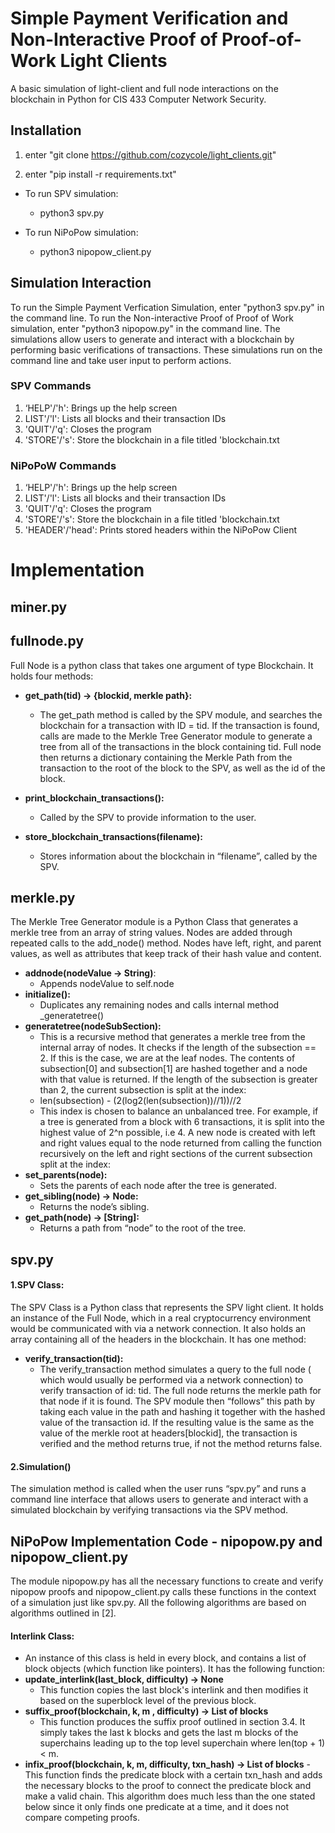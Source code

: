 # Simple Payment Verification and Non-Interactive Proof of Proof-of-Work Light Clients

A basic simulation of light-client and full node interactions on the blockchain in Python for CIS 433 Computer Network Security.

## Installation

1. enter "git clone https://github.com/cozycole/light_clients.git"

2. enter "pip install -r requirements.txt"

- To run SPV simulation:
    - python3 spv.py 

- To run NiPoPow simulation:
    - python3 nipopow_client.py

## Simulation Interaction

To run the Simple Payment Verfication Simulation, enter "python3 spv.py" in the command line. 
To run the Non-interactive Proof of Proof of Work simulation, enter "python3 nipopow.py" in the command line.
The simulations allow users to generate and interact with a blockchain by performing basic verifications of
transactions.  These simulations run on the command line and take user input to perform actions.

### SPV Commands

1. ‘HELP'/'h': Brings up the help screen
2. LIST'/'l': Lists all blocks and their transaction IDs
3. 'QUIT'/'q': Closes the program
4. 'STORE'/'s': Store the blockchain in a file titled 'blockchain.txt

### NiPoPoW Commands

1. ‘HELP'/'h': Brings up the help screen
2. LIST'/'l': Lists all blocks and their transaction IDs
3. 'QUIT'/'q': Closes the program
4. 'STORE'/'s': Store the blockchain in a file titled 'blockchain.txt
5. 'HEADER'/'head': Prints stored headers within the NiPoPow Client

# Implementation

## **miner.py**

## **fullnode.py**
Full Node is a python class that takes one argument of type Blockchain.  It holds four methods:
- **get_path(tid) -> {blockid, merkle path}:**
    - The get_path method is called by the SPV module, and searches the blockchain for a transaction with ID = tid.  If the transaction is found, calls are made to the Merkle Tree Generator module to generate a tree from all of the transactions in the block containing tid.  Full node then returns a dictionary containing the Merkle Path from the transaction to the root of the block to the SPV, as well as the id of the block.

- **print_blockchain_transactions():**
    - Called by the SPV to provide information to the user.
- **store_blockchain_transactions(filename):**
	- Stores information about the blockchain in “filename”, called by the SPV.

## **merkle.py**
The Merkle Tree Generator module is a Python Class that generates a merkle tree from an array of string values.  Nodes are added through repeated calls to the add_node() method.  Nodes have left, right, and parent values, as well as attributes that keep track of their hash value and content.  
- **addnode(nodeValue -> String)**: 
    - Appends nodeValue to self.node
- **initialize():** 
    - Duplicates any remaining nodes and calls internal method _generatetree()
- **generatetree(nodeSubSection):** 
    - This is a recursive method that generates a merkle tree from the internal array of nodes.  It checks if the length of the subsection == 2.  If this is the case, we are at the leaf nodes. The contents of subsection[0] and subsection[1] are hashed together and a node with that value is returned.  If the length of the subsection is greater than 2, the current subsection is split at the index:
    - len(subsection) - (2(log2(len(subsection))//1))//2
    - This index is chosen to balance an unbalanced tree. For example, if a tree is generated from a block with 6 transactions, it is split into the highest value of 2^n possible, i.e 4.  A new node is created with left and right values equal to the node returned from calling the function recursively on the left and right sections of the current subsection split at the index:
- **set_parents(node):** 
    - Sets the parents of each node after the tree is generated.
- **get_sibling(node) -> Node:**
	- Returns the node’s sibling.
- **get_path(node) -> [String]:**
	- Returns a path from “node” to the root of the tree.

## **spv.py**

#### **1.SPV Class:**
The SPV Class is a Python class that represents the SPV light client.  It holds an instance of the Full Node, which in a real cryptocurrency environment would be communicated with via a network connection. It also holds an array containing all of the headers in the blockchain.  It has one method:
- **verify_transaction(tid):**
    - The verify_transaction method simulates a query to the full node ( which would usually be performed via a network connection) to verify transaction of id: tid.  The full node returns the merkle path for that node if it is found.  The SPV module then “follows” this path by taking each value in the path and hashing it together with the hashed value of the transaction id. 
    If the resulting value is the same as the value of the merkle root at headers[blockid], the transaction is verified and the method returns true, if not the method returns false.
#### **2.Simulation()**
The simulation method is called when the user runs “spv.py” and runs a command line interface that allows users to generate and interact with a simulated blockchain by verifying transactions via the SPV method. 

## **NiPoPow Implementation Code - nipopow.py and nipopow_client.py**
The module nipopow.py has all the necessary functions to create and verify nipopow proofs and nipopow_client.py calls these functions in the context of a simulation just like spv.py. All the following algorithms are based on algorithms outlined in [2]. 
#### **Interlink Class:**
- An instance of this class is held in every block, and contains a list of block objects (which function like pointers). It has the following function:
- **update_interlink(last_block, difficulty) -> None**
	- This function copies the last block's interlink and then modifies it based on the superblock level of the previous block. 
- **suffix_proof(blockchain, k, m , difficulty) -> List of blocks**
	- This function  produces the suffix proof outlined in section 3.4. It simply takes the last k blocks and gets the last m blocks of the superchains leading up to the top level superchain where len(top + 1) < m.
- **infix_proof(blockchain, k, m, difficulty, txn_hash) -> List of blocks**
	-This function finds the predicate block with a certain txn_hash and adds the necessary blocks to the proof to connect the predicate block and make a valid chain. This algorithm does much less than the one stated below since it only finds one predicate at a time, and it does not compare competing proofs.
